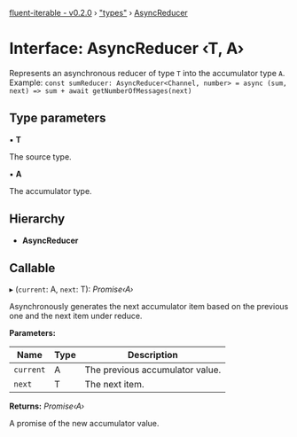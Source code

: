 [fluent-iterable - v0.2.0](../README.md) › ["types"](../modules/_types_.md) › [AsyncReducer](_types_.asyncreducer.md)

# Interface: AsyncReducer ‹**T, A**›

Represents an asynchronous reducer of type `T` into the accumulator type `A`.<br>
  Example: `const sumReducer: AsyncReducer<Channel, number> = async (sum, next) => sum + await getNumberOfMessages(next)`

## Type parameters

▪ **T**

The source type.

▪ **A**

The accumulator type.

## Hierarchy

* **AsyncReducer**

## Callable

▸ (`current`: A, `next`: T): *Promise‹A›*

Asynchronously generates the next accumulator item based on the previous one and the next item under reduce.

**Parameters:**

Name | Type | Description |
------ | ------ | ------ |
`current` | A | The previous accumulator value. |
`next` | T | The next item. |

**Returns:** *Promise‹A›*

A promise of the new accumulator value.
